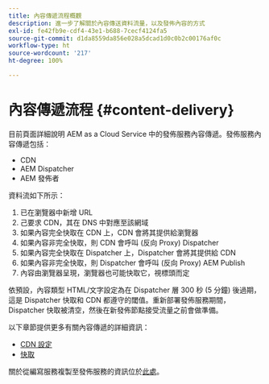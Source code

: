 ```yaml
---
title: 內容傳遞流程概觀
description: 進一步了解關於內容傳送資料流量，以及發佈內容的方式
exl-id: fe42fb9e-cdf4-43e1-b688-7cecf4124fa5
source-git-commit: d1da8559da856e028a5dcad1d0c0b2c00176af0c
workflow-type: ht
source-wordcount: '217'
ht-degree: 100%

---
```


# 內容傳遞流程 {#content-delivery}

目前頁面詳細說明 AEM as a Cloud Service 中的發佈服務內容傳遞。發佈服務內容傳遞包括：

* CDN
* AEM Dispatcher
* AEM 發佈者

資料流如下所示：

1. 已在瀏覽器中新增 URL
1. 己要求 CDN，其在 DNS 中對應至該網域
1. 如果內容完全快取在 CDN 上，CDN 會將其提供給瀏覽器
1. 如果內容非完全快取，則 CDN 會呼叫 (反向 Proxy) Dispatcher
1. 如果內容完全快取在 Dispatcher 上，Dispatcher 會將其提供給 CDN
1. 如果內容非完全快取，則 Dispatcher 會呼叫 (反向 Proxy) AEM Publish
1. 內容由瀏覽器呈現，瀏覽器也可能快取它，視標頭而定

依預設，內容類型 HTML/文字設定為在 Dispatcher 層 300 秒 (5 分鐘) 後過期，這是 Dispatcher 快取和 CDN 都遵守的閾值。重新部署發佈服務期間，Dispatcher 快取被清空，然後在新發佈節點接受流量之前會做準備。

以下章節提供更多有關內容傳遞的詳細資訊：
* [CDN 設定](/help/implementing/dispatcher/cdn.md)
* [快取](/help/implementing/dispatcher/caching.md)


關於從編寫服務複製至發佈服務的資訊位於[此處](/help/operations/replication.md)。
